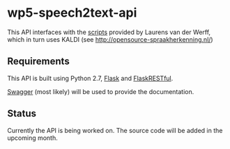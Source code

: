 # wp5-speech2text-api


This API interfaces with the [scripts](https://github.com/beeldengeluid/spraakherkenning) provided by Laurens van der Werff, which in turn uses KALDI (see http://opensource-spraakherkenning.nl/)


## Requirements

This API is built using Python 2.7, [Flask](http://flask.pocoo.org/) and [FlaskRESTful](http://flask-restful-cn.readthedocs.org/en/0.3.4/).

[Swagger](http://swagger.io/) (most likely) will be used to provide the documentation.

## Status

Currently the API is being worked on. The source code will be added in the upcoming month.